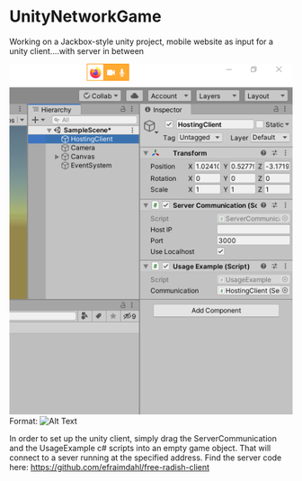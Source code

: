 # UnityNetworkGame
Working on a Jackbox-style unity project, mobile website as input for a unity client....with server in between


![Image](/HostingClient.png)
Format: ![Alt Text](url)

In order to set up the unity client, simply drag the ServerCommunication and the UsageExample c# scripts into an empty game object. That will connect to a sever running at the specified address.
Find the server code here: https://github.com/efraimdahl/free-radish-client


